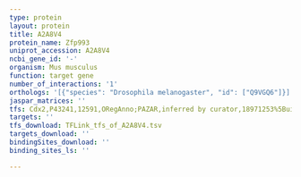 ```yaml
---
type: protein
layout: protein
title: A2A8V4
protein_name: Zfp993
uniprot_accession: A2A8V4
ncbi_gene_id: '-'
organism: Mus musculus
function: target gene
number_of_interactions: '1'
orthologs: '[{"species": "Drosophila melanogaster", "id": ["Q9VGQ6"]}]'
jaspar_matrices: ''
tfs: Cdx2,P43241,12591,ORegAnno;PAZAR,inferred by curator,18971253%5Buid%5D+OR+26578589%5Buid%5D,No
targets: ''
tfs_download: TFLink_tfs_of_A2A8V4.tsv
targets_download: ''
bindingSites_download: ''
binding_sites_ls: ''

---
```

